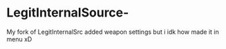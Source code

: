 # LegitInternalSource-
My fork of LegitInternalSrc
added weapon settings but i idk how made it in menu xD
